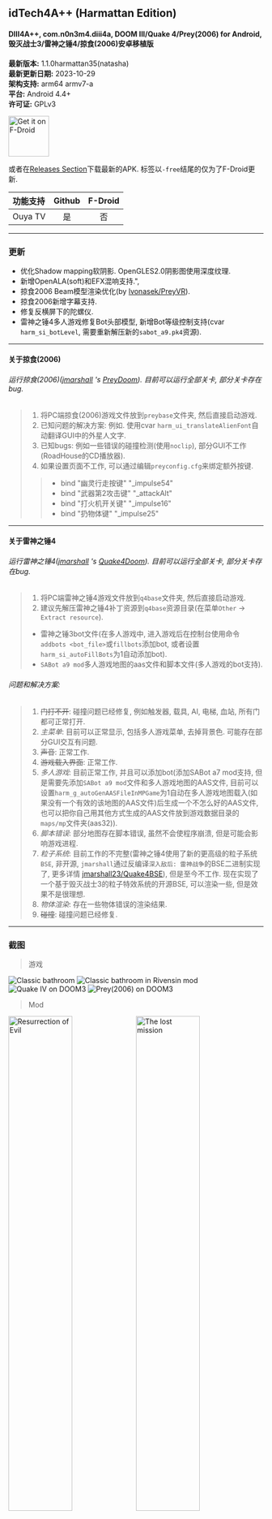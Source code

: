 ## idTech4A++ (Harmattan Edition)
#### DIII4A++, com.n0n3m4.diii4a, DOOM III/Quake 4/Prey(2006) for Android, 毁灭战士3/雷神之锤4/掠食(2006)安卓移植版
**最新版本:**
1.1.0harmattan35(natasha)  
**最新更新日期:**
2023-10-29  
**架构支持:**
arm64 armv7-a  
**平台:**
Android 4.4+  
**许可证:**
GPLv3

[<img src="https://fdroid.gitlab.io/artwork/badge/get-it-on.png"
alt="Get it on F-Droid"
height="80">](https://f-droid.org/packages/com.karin.idTech4Amm/)

或者在[Releases Section](https://github.com/glKarin/com.n0n3m4.diii4a/releases/latest)下载最新的APK.
标签以`-free`结尾的仅为了F-Droid更新.

| 功能支持 | Github | F-Droid |
|:-|:-:|:-:|
| Ouya TV | 是 | 否 |

----------------------------------------------------------------------------------
### 更新

* 优化Shadow mapping软阴影. OpenGLES2.0阴影图使用深度纹理.
* 新增OpenALA(soft)和EFX混响支持.",
* 掠食2006 Beam模型渲染优化(by [lvonasek/PreyVR](https://github.com/lvonasek/PreyVR)).
* 掠食2006新增字幕支持.
* 修复反横屏下的陀螺仪.
* 雷神之锤4多人游戏修复Bot头部模型, 新增Bot等级控制支持(cvar `harm_si_botLevel`, 需要重新解压新的`sabot_a9.pk4`资源).

----------------------------------------------------------------------------------

#### 关于掠食(2006)
###### 运行掠食(2006)([jmarshall](https://github.com/jmarshall23) 's [PreyDoom](https://github.com/jmarshall23/PreyDoom)). 目前可以运行全部关卡, 部分关卡存在bug.
> 1. 将PC端掠食(2006)游戏文件放到`preybase`文件夹, 然后直接启动游戏.
> 2. 已知问题的解决方案: 例如. 使用cvar `harm_ui_translateAlienFont`自动翻译GUI中的外星人文字.
> 3. 已知bugs: 例如一些错误的碰撞检测(使用`noclip`), 部分GUI不工作(RoadHouse的CD播放器).
> 4. 如果设置页面不工作, 可以通过编辑`preyconfig.cfg`来绑定额外按键.
> > * bind "幽灵行走按键" "_impulse54"
> > * bind "武器第2攻击键" "_attackAlt"
> > * bind "打火机开关键" "_impulse16"
> > * bind "扔物体键" "_impulse25"

----------------------------------------------------------------------------------

#### 关于雷神之锤4
###### 运行雷神之锤4([jmarshall](https://github.com/jmarshall23) 's [Quake4Doom](https://github.com/jmarshall23/Quake4Doom)). 目前可以运行全部关卡, 部分关卡存在bug.  
> 1. 将PC端雷神之锤4游戏文件放到`q4base`文件夹, 然后直接启动游戏.
> 2. 建议先解压雷神之锤4补丁资源到`q4base`资源目录(在菜单`Other` -> `Extract resource`).
> - 雷神之锤3bot文件(在多人游戏中, 进入游戏后在控制台使用命令`addbots <bot_file>`或`fillbots`添加bot, 或者设置`harm_si_autoFillBots`为1自动添加bot).
> - `SABot a9 mod`多人游戏地图的aas文件和脚本文件(多人游戏的bot支持).

###### 问题和解决方案:    
> 1. ~~门打不开~~: 碰撞问题已经修复, 例如触发器, 载具, AI, 电梯, 血站, 所有门都可正常打开.
> 2. *主菜单*: 目前可以正常显示, 包括多人游戏菜单, 去掉背景色. 可能存在部分GUI交互有问题.
> 3. ~~声音~~: 正常工作.
> 4. ~~游戏载入界面~~: 正常工作.
> 5. *多人游戏*: 目前正常工作, 并且可以添加bot(添加SABot a7 mod支持, 但是需要先添加`SABot a9 mod`文件和多人游戏地图的AAS文件, 目前可以设置`harm_g_autoGenAASFileInMPGame`为1自动在多人游戏地图载入(如果没有一个有效的该地图的AAS文件)后生成一个不怎么好的AAS文件, 也可以把你自己用其他方式生成的AAS文件放到游戏数据目录的`maps/mp`文件夹(aas32)).
> 6. *脚本错误*: 部分地图存在脚本错误, 虽然不会使程序崩溃, 但是可能会影响游戏进程.
> 7. *粒子系统*: 目前工作的不完整(雷神之锤4使用了新的更高级的粒子系统`BSE`, 非开源, `jmarshall`通过反编译`深入敌后: 雷神战争`的BSE二进制实现了, 更多详情 [jmarshall23/Quake4BSE](https://github.com/jmarshall23/Quake4BSE)), 但是至今不工作. 现在实现了一个基于毁灭战士3的粒子特效系统的开源BSE, 可以渲染一些, 但是效果不是很理想.
> 8. *物体渲染*: 存在一些物体错误的渲染结果.
> 9. ~~碰撞~~: 碰撞问题已经修复.

----------------------------------------------------------------------------------
### 截图
> 游戏

<img src="https://github.com/glKarin/com.n0n3m4.diii4a/raw/package/screenshot/Screenshot_doom3_bathroom.png" alt="Classic bathroom">
<img src="https://github.com/glKarin/com.n0n3m4.diii4a/raw/package/screenshot/Screenshot_bathroom_jill_stars.png" alt="Classic bathroom in Rivensin mod">
<img src="https://github.com/glKarin/com.n0n3m4.diii4a/raw/package/screenshot/Screenshot_quake4_game_2.png" alt="Quake IV on DOOM3">
<img src="https://github.com/glKarin/com.n0n3m4.diii4a/raw/package/screenshot/Screenshot_prey_girlfriend.png" alt="Prey(2006) on DOOM3">

> Mod

<img src="https://github.com/glKarin/com.n0n3m4.diii4a/raw/package/screenshot/Screenshot_doom3_roe.png" width="50%" alt="Resurrection of Evil"><img src="https://github.com/glKarin/com.n0n3m4.diii4a/raw/package/screenshot/Screenshot_doom3_the_lost_mission.png" width="50%" alt="The lost mission">
<img src="https://github.com/glKarin/com.n0n3m4.diii4a/raw/package/screenshot/Screenshot_classic_doom3.png" width="50%" alt="Classic DOOM"><img src="https://github.com/glKarin/com.n0n3m4.diii4a/raw/package/screenshot/Screenshot_doom3_hardcorps.png" width="50%" alt="Hardcorps">
<img src="https://github.com/glKarin/com.n0n3m4.diii4a/raw/package/screenshot/Screenshot_doom3_rivensin.png" width="50%" alt="Rivensin"><img src="https://github.com/glKarin/com.n0n3m4.diii4a/raw/package/screenshot/Screenshot_quake4.png" width="50%" alt="Quake IV">
<img src="https://github.com/glKarin/com.n0n3m4.diii4a/raw/package/screenshot/Screenshot_prey.png" width="50%" alt="Prey(2006)">

----------------------------------------------------------------------------------

### 更新:

[更新日志](CHANGES.zh.md ':include')

----------------------------------------------------------------------------------

### 移植:

#### 安卓系统上的引擎
##### 安卓系统编译声明宏`__ANDROID__`.
> 1. _OPENSLES: OpenSLES声音支持.
> 2. _MULTITHREAD: 多线程支持.
> 3. _USING_STB: 使用stb加载jpeg/png纹理图片支持.
> 4. _K_CLANG: 如果使用clang编译而不是GCC.
> 5. _MODEL_OBJ: 添加obj静态模型支持.
> 6. _MODEL_DAE: 添加dae静态模型支持.
> 7. _SHADOW_MAPPING: 增加Shadow mapping软阴影支持.
> 8. _OPENGLES3: 增加OpenGL ES3.0支持.
> 9. _OPENAL _OPENAL_EFX: 增加OpenAL(soft)和EFX混响支持.

#### 如果想要移植`雷神之锤4`和`掠食(2006)`到同基于开源版本的`毁灭战士3`源码的PC端或其他平台, 由于DIII4A基于安卓平台和OpenGL ES2.0, 所以和原始的代码有些区别. 但是我把所有修改都用宏在源码上做了标记作为补丁, 但即使这样也要搜索这些宏和手动应用这些补丁.
#### 为了保持原毁灭战士3的源码结构, 对于全部新增加的源码文件, 我放在了外面的新文件夹中, 并且在这些新文件夹内保持和毁灭战士3一样的目录结构(例如. framework, renderer, idlib...).

#### 雷神之锤4
##### `_RAVEN`, `_QUAKE4`是补丁宏, 在`DIII4A`源码中查找.
##### 所有新源码放置在`raven`文件夹.
> 1. _RAVEN: 编译`core引擎 (毁灭战士3的源码)`和`idlib (毁灭战士3的源码)`.
> 2. _QUAKE4: 编译`游戏 (雷神之锤4的SDK源码)`库.
> 3. 构建core引擎: 声明宏`_RAVEN`, `_RAVEN_FX(如果需要OpenBSE, 非必须)`
> 4. 构建游戏库: 声明宏`_RAVEN`, `_QUAKE4`
##### 关于`BSE`
由于`BSE`没开源, 所以我默认使用了一个什么都不做的空实现和一个不完整的但可以工作的基于毁灭战士3原来的Particle/Fx粒子特效系统的实现(使用宏`_RAVEN_FX`标记).
##### 关于`BOT`
声明宏`MOD_BOTS`将编译SABot a7(来自毁灭战士3) mod源码的多人游戏的bot支持.

#### 掠食(2006)
##### `_HUMANHEAD`, `_PREY`是补丁宏, 在`DIII4A`源码中查找.
##### 所有新源码放置在`humanhead`文件夹.
> 1. _HUMANHEAD: 编译`core引擎(毁灭战士3的源码)`和`idlib (毁灭战士3的源码)`.
> 2. _PREY: 编译`游戏 (掠食(2006)的SDK源码)`库.
> 3. 构建core引擎: 声明宏`_HUMANHEAD`
> 4. 构建游戏库: 声明宏`_HUMANHEAD`, `_PREY`, 和原来SDK的宏`HUMANHEAD`

----------------------------------------------------------------------------------

### 关于:

* 源码在apk里的`assets/source`目录下.
	
----------------------------------------------------------------------------------

### 分支:

> `master`:
> * /DIII4A: 前端启动器源码
> * /doom3: 游戏源码

> `free`:
> * F-Droid自由版本.

> `package`:
> * /screenshot: 截图
> * /source: 引用的源码
> * /pak: 游戏资源
> * /CHECK_FOR_UPDATE.json: 检查更新的配置JSON

> `n0n3m4_original_old_version`:
> * 原来旧的`n0n3m4`的版本.

----------------------------------------------------------------------------------
### 其他下载方式:

* [Baidu网盘: https://pan.baidu.com/s/1hXvKmrajAACfcCj9_ThZ_w](https://pan.baidu.com/s/1hXvKmrajAACfcCj9_ThZ_w) 提取码: `pyyj`
* [Baidu贴吧: BEYONDK2000](https://tieba.baidu.com/p/6825594793)
* [F-Droid(不同的签名)](https://f-droid.org/packages/com.karin.idTech4Amm/)
----------------------------------------------------------------------------------
